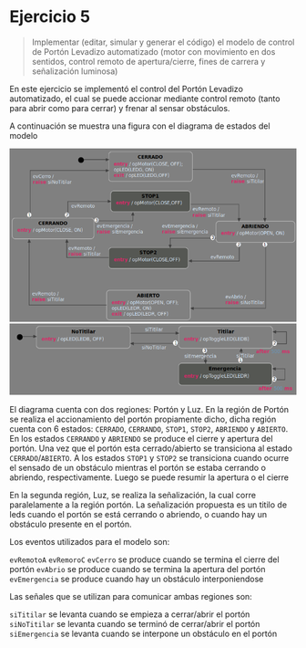 # Ejercicio 5

> Implementar (editar, simular y generar el código) el modelo de control de Portón Levadizo automatizado (motor con movimiento en dos sentidos, control remoto de apertura/cierre, fines de carrera y señalización luminosa)

En este ejercicio se implementó el control del Portón Levadizo automatizado, el cual se puede accionar mediante control remoto (tanto para abrir como para cerrar) y frenar al sensar obstáculos.

A continuación se muestra una figura con el diagrama de estados del modelo

![Image](ej5sct_porton.png)
![Image](ej5sct_luz.png)

El diagrama cuenta con dos regiones: Portón y Luz. En la región de Portón se realiza el accionamiento del portón propiamente dicho, dicha región cuenta con 6 estados: ```CERRADO```, ```CERRANDO```, ```STOP1```, ```STOP2```, ```ABRIENDO``` y ```ABIERTO```. En los estados ```CERRANDO``` y ```ABRIENDO``` se produce el cierre y apertura del portón. Una vez que el portón esta cerrado/abierto se transiciona al estado ```CERRADO```/```ABIERTO```. A los estados ```STOP1``` y ```STOP2``` se transiciona cuando ocurre el sensado de un obstáculo mientras el portón se estaba cerrando o abriendo, respectivamente. Luego se puede resumir la apertura o el cierre

En la segunda región, Luz, se realiza la señalización, la cual corre paralelamente a la región portón. La señalización propuesta es un titilo de leds cuando el portón se está cerrando o abriendo, o cuando hay un obstáculo presente en el portón. 

Los eventos utilizados para el modelo son:

```evRemotoA```
```evRemoroC```
```evCerro``` se produce cuando se termina el cierre del portón
```evAbrio``` se produce cuando se termina la apertura del portón
```evEmergencia``` se produce cuando hay un obstáculo interponiendose


Las señales que se utilizan para comunicar ambas regiones son:

```siTitilar``` se levanta cuando se empieza a cerrar/abrir el portón
```siNoTitilar``` se levanta cuando se terminó de cerrar/abrir el portón
```siEmergencia``` se levanta cuando se interpone un obstáculo en el portón

